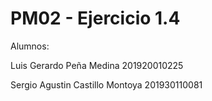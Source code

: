 # PM02 - Ejercicio 1.4

Alumnos:

Luis Gerardo Peña Medina 201920010225

Sergio Agustin Castillo Montoya 201930110081
